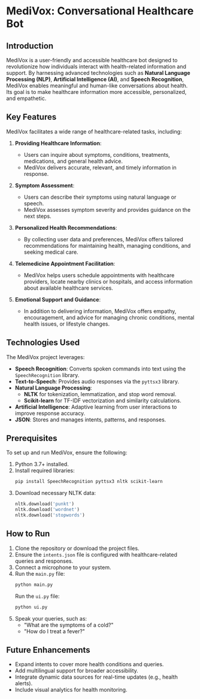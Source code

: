 # MediVox: Conversational Healthcare Bot

## Introduction

MediVox is a user-friendly and accessible healthcare bot designed to revolutionize how individuals interact with health-related information and support. By harnessing advanced technologies such as **Natural Language Processing (NLP)**, **Artificial Intelligence (AI)**, and **Speech Recognition**, MediVox enables meaningful and human-like conversations about health. Its goal is to make healthcare information more accessible, personalized, and empathetic.

## Key Features

MediVox facilitates a wide range of healthcare-related tasks, including:

1. **Providing Healthcare Information**:  
   - Users can inquire about symptoms, conditions, treatments, medications, and general health advice.  
   - MediVox delivers accurate, relevant, and timely information in response.

2. **Symptom Assessment**:  
   - Users can describe their symptoms using natural language or speech.  
   - MediVox assesses symptom severity and provides guidance on the next steps.

3. **Personalized Health Recommendations**:  
   - By collecting user data and preferences, MediVox offers tailored recommendations for maintaining health, managing conditions, and seeking medical care.

4. **Telemedicine Appointment Facilitation**:  
   - MediVox helps users schedule appointments with healthcare providers, locate nearby clinics or hospitals, and access information about available healthcare services.

5. **Emotional Support and Guidance**:  
   - In addition to delivering information, MediVox offers empathy, encouragement, and advice for managing chronic conditions, mental health issues, or lifestyle changes.

## Technologies Used

The MediVox project leverages:

- **Speech Recognition**: Converts spoken commands into text using the `SpeechRecognition` library.
- **Text-to-Speech**: Provides audio responses via the `pyttsx3` library.
- **Natural Language Processing**:
  - **NLTK** for tokenization, lemmatization, and stop word removal.
  - **Scikit-learn** for TF-IDF vectorization and similarity calculations.
- **Artificial Intelligence**: Adaptive learning from user interactions to improve response accuracy.
- **JSON**: Stores and manages intents, patterns, and responses.

## Prerequisites

To set up and run MediVox, ensure the following:

1. Python 3.7+ installed.
2. Install required libraries:
   ```bash
   pip install SpeechRecognition pyttsx3 nltk scikit-learn
   ```
3. Download necessary NLTK data:
   ```python
   nltk.download('punkt')
   nltk.download('wordnet')
   nltk.download('stopwords')
   ```

## How to Run

1. Clone the repository or download the project files.
2. Ensure the `intents.json` file is configured with healthcare-related queries and responses.
3. Connect a microphone to your system.
4. Run the `main.py` file:
   ```bash
   python main.py
   ```
    Run the `ui.py` file:
   ```bash
   python ui.py
   ```
5. Speak your queries, such as:
   - "What are the symptoms of a cold?"
   - "How do I treat a fever?"

## Future Enhancements

- Expand intents to cover more health conditions and queries.
- Add multilingual support for broader accessibility.
- Integrate dynamic data sources for real-time updates (e.g., health alerts).
- Include visual analytics for health monitoring.


